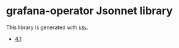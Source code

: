 # grafana-operator Jsonnet library

This library is generated with [`k8s`](https://github.com/jsonnet-libs/k8s).

- [4.1](4.1/README.md)
